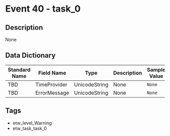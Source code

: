 # Event 40 - task_0

## Description
None

## Data Dictionary
|Standard Name|Field Name|Type|Description|Sample Value|
|---|---|---|---|---|
|TBD|TimeProvider|UnicodeString|None|`None`|
|TBD|ErrorMessage|UnicodeString|None|`None`|

## Tags
* etw_level_Warning
* etw_task_task_0